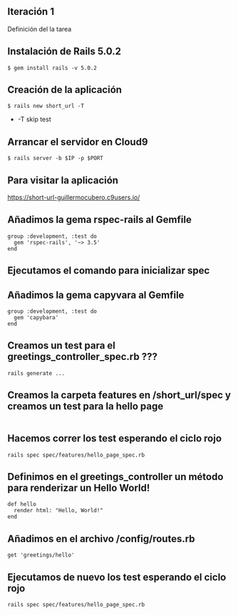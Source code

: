 ## Iteración 1
Definición del la tarea
  
## Instalación de Rails 5.0.2
```
$ gem install rails -v 5.0.2
```
  
## Creación de la aplicación
```
$ rails new short_url -T
```
  
- -T skip test

## Arrancar el servidor en Cloud9
```
$ rails server -b $IP -p $PORT
```

## Para visitar la aplicación
https://short-url-guillermocubero.c9users.io/

## Añadimos la gema rspec-rails al Gemfile
```
group :development, :test do
  gem 'rspec-rails', '~> 3.5'
end
```

## Ejecutamos el comando para inicializar spec

## Añadimos la gema capyvara al Gemfile 
```
group :development, :test do
  gem 'capybara'
end
```

## Creamos un test para el greetings_controller_spec.rb ???
```
rails generate ...
```

## Creamos la carpeta features en /short_url/spec y creamos un test para la hello page
```

```

## Hacemos correr los test esperando el ciclo rojo
```
rails spec spec/features/hello_page_spec.rb
```

## Definimos en el greetings_controller un método para renderizar un Hello World!
```
def hello
  render html: "Hello, World!"
end
```

## Añadimos en el archivo /config/routes.rb
```
get 'greetings/hello'
```

## Ejecutamos de nuevo los test esperando el ciclo rojo
```
rails spec spec/features/hello_page_spec.rb
```

